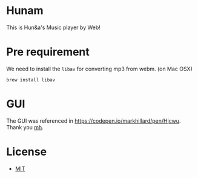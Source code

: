 # Hunam
This is Hun&a's Music player by Web!

# Pre requirement
We need to install the `libav` for converting mp3 from webm. (on Mac OSX)

```
brew install libav
```

# GUI
The GUI was referenced in https://codepen.io/markhillard/pen/Hjcwu. Thank you [mh](http://www.markhillard.com/).

# License
- [MIT](./LICENSE)
